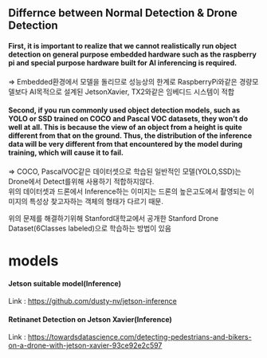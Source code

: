 ## Differnce between Normal Detection & Drone Detection
#### First, it is important to realize that we cannot realistically run object detection on general purpose embedded hardware such as the raspberry pi and special purpose hardware built for AI inferencing is required.
=> Embedded환경에서 모델을 돌리므로 성능상의 한계로 RaspberryPi와같은 경량모델보다 AI목적으로 설계된 JetsonXavier, TX2와같은 임베디드 시스템이 적합

#### Second, if you run commonly used object detection models, such as YOLO or SSD trained on COCO and Pascal VOC datasets, they won’t do well at all. This is because the view of an object from a height is quite different from that on the ground. Thus, the distribution of the inference data will be very different from that encountered by the model during training, which will cause it to fail.
=> COCO, PascalVOC같은 데이터셋으로 학습된 일반적인 모델(YOLO,SSD)는 Drone에서 Detect를위해 사용하기 적합하지않다.   
위의 데이터셋과 드론에서 Inference하는 이미지는 드론의 높은고도에서 촬영되는 이미지의 특성상 찾고자하는 객체의 형태가 다르기 때문.

위의 문제를 해결하기위해 Stanford대학교에서 공개한 Stanford Drone Dataset(6Classes labeled)으로 학습하는 방법이 있음 

# models

#### Jetson suitable model(Inference)
Link : https://github.com/dusty-nv/jetson-inference

#### Retinanet Detection on Jetson Xavier(Inference)
Link : https://towardsdatascience.com/detecting-pedestrians-and-bikers-on-a-drone-with-jetson-xavier-93ce92e2c597
